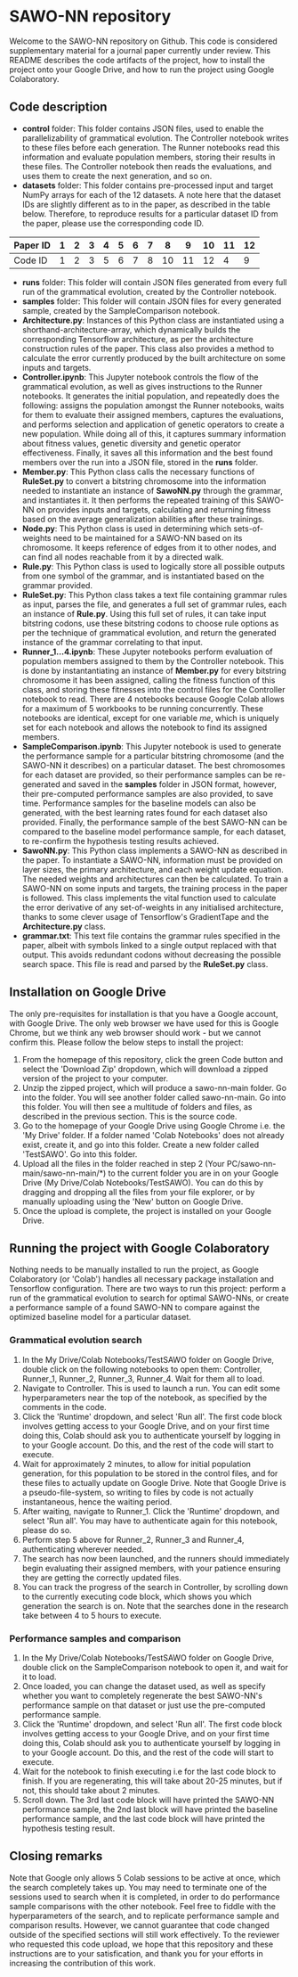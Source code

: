 # SAWO-NN repository

Welcome to the SAWO-NN repository on Github. This code is considered supplementary material for a journal paper currently under review. This README describes the code artifacts of the project, how to install the project onto your Google Drive, and how to run the project using Google Colaboratory.

## Code description
- **control** folder: This folder contains JSON files, used to enable the parallelizability of grammatical evolution. The Controller notebook writes to these files before each generation. The Runner notebooks read this information and evaluate population members, storing their results in these files. The Controller notebook then reads the evaluations, and uses them to create the next generation, and so on.
- **datasets** folder: This folder contains pre-processed input and target NumPy arrays for each of the 12 datasets. A note here that the dataset IDs are slightly different as to in the paper, as described in the table below. Therefore, to reproduce results for a particular dataset ID from the paper, please use the corresponding code ID.

| Paper ID | 1 | 2 | 3 | 4 | 5 | 6 | 7 | 8 | 9 | 10 | 11 | 12 |
| --- | --- | --- | --- | --- | --- | --- | --- | --- | --- | --- | --- | --- |
| Code ID | 1 | 2 | 3 | 5 | 6 | 7 | 8 | 10 | 11 | 12 | 4 | 9 |

- **runs** folder: This folder will contain JSON files generated from every full run of the grammatical evolution, created by the Controller notebook.
- **samples** folder: This folder will contain JSON files for every generated sample, created by the SampleComparison notebook.
- **Architecture.py**: Instances of this Python class are instantiated using a shorthand-architecture-array, which dynamically builds the corresponding Tensorflow architecture, as per the architecture construction rules of the paper. This class also provides a method to calculate the error currently produced by the built architecture on some inputs and targets.
- **Controller.ipynb**: This Jupyter notebook controls the flow of the grammatical evolution, as well as gives instructions to the Runner notebooks. It generates the initial population, and repeatedly does the following: assigns the population amongst the Runner notebooks, waits for them to evaluate their assigned members, captures the evaluations, and performs selection and application of genetic operators to create a new population. While doing all of this, it captures summary information about fitness values, genetic diversity and genetic operator effectiveness. Finally, it saves all this information and the best found members over the run into a JSON file, stored in the **runs** folder.
- **Member.py**: This Python class calls the necessary functions of **RuleSet.py** to convert a bitstring chromosome into the information needed to instantiate an instance of **SawoNN.py** through the grammar, and instantiates it. It then performs the repeated training of this SAWO-NN on provides inputs and targets, calculating and returning fitness based on the average generalization abilities after these trainings.
- **Node.py**: This Python class is used in determining which sets-of-weights need to be maintained for a SAWO-NN based on its chromosome. It keeps reference of edges from it to other nodes, and can find all nodes reachable from it by a directed walk.
- **Rule.py**: This Python class is used to logically store all possible outputs from one symbol of the grammar, and is instantiated based on the grammar provided.
- **RuleSet.py**: This Python class takes a text file containing grammar rules as input, parses the file, and generates a full set of grammar rules, each an instance of **Rule.py**. Using this full set of rules, it can take input bitstring codons, use these bitstring codons to choose rule options as per the technique of grammatical evolution, and return the generated instance of the grammar correlating to that input. 
- **Runner_1...4.ipynb**: These Jupyter notebooks perform evaluation of population members assigned to them by the Controller notebook. This is done by instantantiating an instance of **Member.py** for every bitstring chromosome it has been assigned, calling the fitness function of this class, and storing these fitnesses into the control files for the Controller notebook to read. There are 4 notebooks because Google Colab allows for a maximum of 5 workbooks to be running concurrently. These notebooks are identical, except for one variable *me*, which is uniquely set for each notebook and allows the notebook to find its assigned members.
- **SampleComparison.ipynb**: This Jupyter notebook is used to generate the performance sample for a particular bitstring chromosome (and the SAWO-NN it describes) on a particular dataset. The best chromosomes for each dataset are provided, so their performance samples can be re-generated and saved in the **samples** folder in JSON format, however, their pre-computed performance samples are also provided, to save time. Performance samples for the baseline models can also be generated, with the best learning rates found for each dataset also provided. Finally, the performance sample of the best SAWO-NN can be compared to the baseline model performance sample, for each dataset, to re-confirm the hypothesis testing results achieved.
- **SawoNN.py**: This Python class implements a SAWO-NN as described in the paper. To instantiate a SAWO-NN, information must be provided on layer sizes, the primary architecture, and each weight update equation. The needed weights and architectures can then be calculated. To train a SAWO-NN on some inputs and targets, the training process in the paper is followed. This class implements the vital function used to calculate the error derivative of any set-of-weights in any initialised architecture, thanks to some clever usage of Tensorflow's GradientTape and the **Architecture.py** class.
- **grammar.txt**: This text file contains the grammar rules specified in the paper, albeit with symbols linked to a single output replaced with that output. This avoids redundant codons without decreasing the possible search space. This file is read and parsed by the **RuleSet.py** class.

## Installation on Google Drive
The only pre-requisites for installation is that you have a Google account, with Google Drive. The only web browser we have used for this is Google Chrome, but we think any web browser should work - but we cannot confirm this. Please follow the below steps to install the project:
1. From the homepage of this repository, click the green Code button and select the 'Download Zip' dropdown, which will download a zipped version of the project to your computer. 
2. Unzip the zipped project, which will produce a sawo-nn-main folder. Go into the folder. You will see another folder called sawo-nn-main. Go into this folder. You will then see a multitude of folders and files, as described in the previous section. This is the source code.
3. Go to the homepage of your Google Drive using Google Chrome i.e. the 'My Drive' folder. If a folder named 'Colab Notebooks' does not already exist, create it, and go into this folder. Create a new folder called 'TestSAWO'. Go into this folder.
4. Upload all the files in the folder reached in step 2 (Your PC/sawo-nn-main/sawo-nn-main/\*) to the current folder you are in on your Google Drive (My Drive/Colab Notebooks/TestSAWO). You can do this by dragging and dropping all the files from your file explorer, or by manually uploading using the 'New' button on Google Drive.
5. Once the upload is complete, the project is installed on your Google Drive.

## Running the project with Google Colaboratory
Nothing needs to be manually installed to run the project, as Google Colaboratory (or 'Colab') handles all necessary package installation and Tensorflow configuration. There are two ways to run this project: perform a run of the grammatical evolution to search for optimal SAWO-NNs, or create a performance sample of a found SAWO-NN to compare against the optimized baseline model for a particular dataset.

### Grammatical evolution search
1. In the My Drive/Colab Notebooks/TestSAWO folder on Google Drive, double click on the following notebooks to open them: Controller, Runner_1, Runner_2, Runner_3, Runner_4. Wait for them all to load.
2. Navigate to Controller. This is used to launch a run. You can edit some hyperparameters near the top of the notebook, as specified by the comments in the code.
3. Click the 'Runtime' dropdown, and select 'Run all'. The first code block involves getting access to your Google Drive, and on your first time doing this, Colab should ask you to authenticate yourself by logging in to your Google account. Do this, and the rest of the code will start to execute.
4. Wait for approximately 2 minutes, to allow for initial population generation, for this population to be stored in the control files, and for these files to actually update on Google Drive. Note that Google Drive is a pseudo-file-system, so writing to files by code is not actually instantaneous, hence the waiting period.
5. After waiting, navigate to Runner_1. Click the 'Runtime' dropdown, and select 'Run all'. You may have to authenticate again for this notebook, please do so. 
6. Perform step 5 above for Runner_2, Runner_3 and Runner_4, authenticating wherever needed.
7. The search has now been launched, and the runners should immediately begin evaluating their assigned members, with your patience ensuring they are getting the correctly updated files.
8. You can track the progress of the search in Controller, by scrolling down to the currently executing code block, which shows you which generation the search is on. Note that the searches done in the research take between 4 to 5 hours to execute.

### Performance samples and comparison
1. In the My Drive/Colab Notebooks/TestSAWO folder on Google Drive, double click on the SampleComparison notebook to open it, and wait for it to load.
2. Once loaded, you can change the dataset used, as well as specify whether you want to completely regenerate the best SAWO-NN's performance sample on that dataset or just use the pre-computed performance sample. 
3. Click the 'Runtime' dropdown, and select 'Run all'. The first code block involves getting access to your Google Drive, and on your first time doing this, Colab should ask you to authenticate yourself by logging in to your Google account. Do this, and the rest of the code will start to execute.
4. Wait for the notebook to finish executing i.e for the last code block to finish. If you are regenerating, this will take about 20-25 minutes, but if not, this should take about 2 minutes.
5. Scroll down. The 3rd last code block will have printed the SAWO-NN performance sample, the 2nd last block will have printed the baseline performance sample, and the last code block will have printed the hypothesis testing result.

## Closing remarks
Note that Google only allows 5 Colab sessions to be active at once, which the search completely takes up. You may need to terminate one of the sessions used to search when it is completed, in order to do performance sample comparisons with the other notebook.
Feel free to fiddle with the hyperparameters of the search, and to replicate performance sample and comparison results. However, we cannot guarantee that code changed outside of the specified sections will still work effectively.
To the reviewer who requested this code upload, we hope that this repository and these instructions are to your satisfication, and thank you for your efforts in increasing the contribution of this work.

